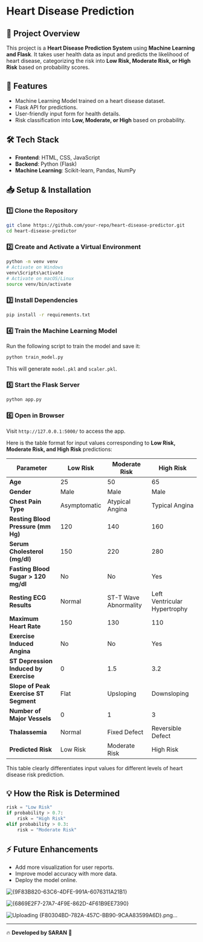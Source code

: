 # Heart Disease Prediction

## 📌 Project Overview
This project is a **Heart Disease Prediction System** using **Machine Learning and Flask**. It takes user health data as input and predicts the likelihood of heart disease, categorizing the risk into **Low Risk, Moderate Risk, or High Risk** based on probability scores.

## 🚀 Features
- Machine Learning Model trained on a heart disease dataset.
- Flask API for predictions.
- User-friendly input form for health details.
- Risk classification into **Low, Moderate, or High** based on probability.

## 🛠️ Tech Stack
- **Frontend**: HTML, CSS, JavaScript
- **Backend**: Python (Flask)
- **Machine Learning**: Scikit-learn, Pandas, NumPy

## 📥 Setup & Installation
### 1️⃣ Clone the Repository
```bash
git clone https://github.com/your-repo/heart-disease-predictor.git
cd heart-disease-predictor
```

### 2️⃣ Create and Activate a Virtual Environment
```bash
python -m venv venv
# Activate on Windows
venv\Scripts\activate
# Activate on macOS/Linux
source venv/bin/activate
```

### 3️⃣ Install Dependencies
```bash
pip install -r requirements.txt
```

### 4️⃣ Train the Machine Learning Model
Run the following script to train the model and save it:
```bash
python train_model.py
```
This will generate `model.pkl` and `scaler.pkl`.

### 5️⃣ Start the Flask Server
```bash
python app.py
```

### 6️⃣ Open in Browser
Visit `http://127.0.0.1:5000/` to access the app.

Here is the table format for input values corresponding to **Low Risk, Moderate Risk, and High Risk** predictions:  

| **Parameter**                     | **Low Risk**                       | **Moderate Risk**                   | **High Risk**                        |
|------------------------------------|------------------------------------|------------------------------------|------------------------------------|
| **Age**                            | 25                                 | 50                                 | 65                                 |
| **Gender**                         | Male                               | Male                               | Male                               |
| **Chest Pain Type**                | Asymptomatic                       | Atypical Angina                    | Typical Angina                     |
| **Resting Blood Pressure (mm Hg)** | 120                                | 140                                | 160                                |
| **Serum Cholesterol (mg/dl)**      | 150                                | 220                                | 280                                |
| **Fasting Blood Sugar > 120 mg/dl**| No                                 | No                                 | Yes                                |
| **Resting ECG Results**            | Normal                             | ST-T Wave Abnormality              | Left Ventricular Hypertrophy       |
| **Maximum Heart Rate**             | 150                                | 130                                | 110                                |
| **Exercise Induced Angina**        | No                                 | No                                 | Yes                                |
| **ST Depression Induced by Exercise** | 0                              | 1.5                                | 3.2                                |
| **Slope of Peak Exercise ST Segment** | Flat                           | Upsloping                          | Downsloping                        |
| **Number of Major Vessels**        | 0                                  | 1                                  | 3                                  |
| **Thalassemia**                    | Normal                             | Fixed Defect                       | Reversible Defect                  |
| **Predicted Risk**                 | Low Risk                           | Moderate Risk                      | High Risk                          |

This table clearly differentiates input values for different levels of heart disease risk prediction. 

## 💡 How the Risk is Determined
```python
risk = "Low Risk"
if probability > 0.7:
    risk = "High Risk"
elif probability > 0.3:
    risk = "Moderate Risk"
```

## ⚡ Future Enhancements
- Add more visualization for user reports.
- Improve model accuracy with more data.
- Deploy the model online.

![{9F83B820-63C6-4DFE-991A-6076311A21B1}](https://github.com/user-attachments/assets/91f290de-1759-49c4-b172-cdc3c7284cd8)

![{6869E2F7-27A7-4F9E-862D-4F61B9EE7390}](https://github.com/user-attachments/assets/5bc048b0-c4fe-4b2e-aabc-8a2c9ce1e99e)

![Uploading {F80304BD-782A-457C-BB90-9CAA83599A6D}.png…]()




---
🔥 **Developed by SARAN** 🚀

